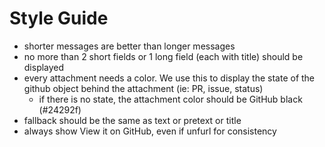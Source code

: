 # Style Guide

- shorter messages are better than longer messages
- no more than 2 short fields or 1 long field (each with title) should be displayed
- every attachment needs a color. We use this to display the state of the github object behind the attachment (ie: PR, issue, status)
  - if there is no state, the attachment color should be GitHub black (#24292f)
- fallback should be the same as text or pretext or title
- always show View it on GitHub, even if unfurl for consistency

